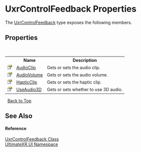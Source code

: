# UxrControlFeedback Properties
 

The <a href="T_UltimateXR_UI_UxrControlFeedback">UxrControlFeedback</a> type exposes the following members.


## Properties
&nbsp;<table><tr><th></th><th>Name</th><th>Description</th></tr><tr><td>![Public property](media/pubproperty.gif "Public property")</td><td><a href="P_UltimateXR_UI_UxrControlFeedback_AudioClip">AudioClip</a></td><td>
Gets or sets the audio clip.</td></tr><tr><td>![Public property](media/pubproperty.gif "Public property")</td><td><a href="P_UltimateXR_UI_UxrControlFeedback_AudioVolume">AudioVolume</a></td><td>
Gets or sets the audio volume.</td></tr><tr><td>![Public property](media/pubproperty.gif "Public property")</td><td><a href="P_UltimateXR_UI_UxrControlFeedback_HapticClip">HapticClip</a></td><td>
Gets or sets the haptic clip.</td></tr><tr><td>![Public property](media/pubproperty.gif "Public property")</td><td><a href="P_UltimateXR_UI_UxrControlFeedback_UseAudio3D">UseAudio3D</a></td><td>
Gets or sets whether to use 3D audio.</td></tr></table>&nbsp;
<a href="#uxrcontrolfeedback-properties">Back to Top</a>

## See Also


#### Reference
<a href="T_UltimateXR_UI_UxrControlFeedback">UxrControlFeedback Class</a><br /><a href="N_UltimateXR_UI">UltimateXR.UI Namespace</a><br />